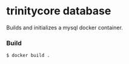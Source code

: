 # trinitycore database

Builds and initializes a mysql docker container.

### Build

```sh
$ docker build .
```



